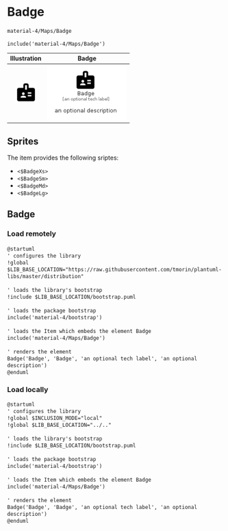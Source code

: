 # Badge


```text
material-4/Maps/Badge
```

```text
include('material-4/Maps/Badge')
```



| Illustration | Badge |
| :---: | :---: |
| ![illustration for Illustration](../../material-4/Maps/Badge.png) | ![illustration for Badge](../../material-4/Maps/Badge.Local.png) |



## Sprites
The item provides the following sriptes:

- `<$BadgeXs>`
- `<$BadgeSm>`
- `<$BadgeMd>`
- `<$BadgeLg>`





## Badge

### Load remotely
```plantuml
@startuml
' configures the library
!global $LIB_BASE_LOCATION="https://raw.githubusercontent.com/tmorin/plantuml-libs/master/distribution"

' loads the library's bootstrap
!include $LIB_BASE_LOCATION/bootstrap.puml

' loads the package bootstrap
include('material-4/bootstrap')

' loads the Item which embeds the element Badge
include('material-4/Maps/Badge')

' renders the element
Badge('Badge', 'Badge', 'an optional tech label', 'an optional description')
@enduml
```

### Load locally
```plantuml
@startuml
' configures the library
!global $INCLUSION_MODE="local"
!global $LIB_BASE_LOCATION="../.."

' loads the library's bootstrap
!include $LIB_BASE_LOCATION/bootstrap.puml

' loads the package bootstrap
include('material-4/bootstrap')

' loads the Item which embeds the element Badge
include('material-4/Maps/Badge')

' renders the element
Badge('Badge', 'Badge', 'an optional tech label', 'an optional description')
@enduml
```

